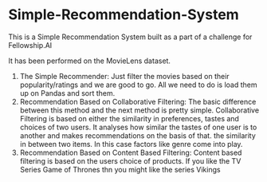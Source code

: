 # Simple-Recommendation-System
This is a Simple Recommendation System built as a part of a challenge for Fellowship.AI

It has been performed on the MovieLens dataset.
1) The Simple Recommender: Just filter the movies based on their popularity/ratings and we are good to go. All we need to do is load them up on Pandas and sort them.
2) Recommendation Based on Collaborative Filtering: The basic difference between this method and the next method is pretty simple. Collaborative Filtering is based on either
the similarity in preferences, tastes and choices of two users. It analyses how similar the tastes of one user is to another and makes recommendations on the basis of that.
the similarity in between two items. In this case factors like genre come into play.
3) Recommendation Based on Content Based Filtering: Content based filtering is based on the users choice of products. If you like the TV Series Game of Thrones thn you might like the series Vikings
